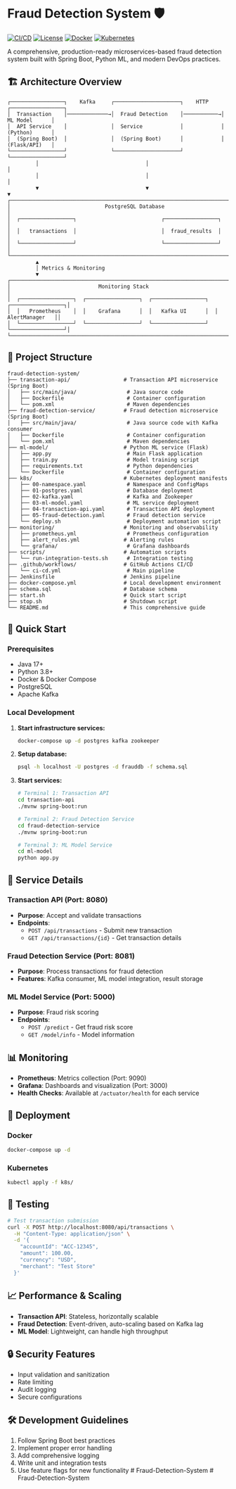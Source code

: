 # Fraud Detection System 🛡️

[![CI/CD](https://github.com/your-org/fraud-detection-system/actions/workflows/ci-cd.yml/badge.svg)](https://github.com/your-org/fraud-detection-system/actions/workflows/ci-cd.yml)
[![License](https://img.shields.io/badge/License-MIT-blue.svg)](LICENSE)
[![Docker](https://img.shields.io/badge/Docker-Ready-blue.svg)](docker-compose.yml)
[![Kubernetes](https://img.shields.io/badge/Kubernetes-Ready-green.svg)](k8s/)

A comprehensive, production-ready microservices-based fraud detection system built with Spring Boot, Python ML, and modern DevOps practices.

## 🏗️ Architecture Overview

```
┌─────────────────┐    Kafka     ┌─────────────────────┐    HTTP    ┌─────────────────┐
│  Transaction    │─────────────→│  Fraud Detection    │───────────→│   ML Model      │
│  API Service    │              │  Service            │            │   (Python)      │
│  (Spring Boot)  │              │  (Spring Boot)      │            │   (Flask/API)   │
└─────────────────┘              └─────────────────────┘            └─────────────────┘
         │                                  │                                │
         │                                  │                                │
         ▼                                  ▼                                ▼
┌─────────────────────────────────────────────────────────────────────────────────────┐
│                              PostgreSQL Database                                    │
│  ┌─────────────────┐                           ┌─────────────────┐                │
│  │   transactions  │                           │  fraud_results  │                │
│  └─────────────────┘                           └─────────────────┘                │
└─────────────────────────────────────────────────────────────────────────────────────┘
         ▲
         │ Metrics & Monitoring
         ▼
┌─────────────────────────────────────────────────────────────────────────────────────┐
│                            Monitoring Stack                                         │
│  ┌─────────────────┐  ┌─────────────────┐  ┌─────────────────┐  ┌─────────────────┐│
│  │   Prometheus    │  │    Grafana      │  │   Kafka UI      │  │  AlertManager   ││
│  └─────────────────┘  └─────────────────┘  └─────────────────┘  └─────────────────┘│
└─────────────────────────────────────────────────────────────────────────────────────┘
```

## 📂 Project Structure

```
fraud-detection-system/
├── transaction-api/                 # Transaction API microservice (Spring Boot)
│   ├── src/main/java/                # Java source code
│   ├── Dockerfile                    # Container configuration
│   └── pom.xml                       # Maven dependencies
├── fraud-detection-service/         # Fraud detection microservice (Spring Boot)
│   ├── src/main/java/                # Java source code with Kafka consumer
│   ├── Dockerfile                    # Container configuration
│   └── pom.xml                       # Maven dependencies
├── ml-model/                        # Python ML service (Flask)
│   ├── app.py                        # Main Flask application
│   ├── train.py                      # Model training script
│   ├── requirements.txt              # Python dependencies
│   └── Dockerfile                    # Container configuration
├── k8s/                             # Kubernetes deployment manifests
│   ├── 00-namespace.yaml             # Namespace and ConfigMaps
│   ├── 01-postgres.yaml              # Database deployment
│   ├── 02-kafka.yaml                 # Kafka and Zookeeper
│   ├── 03-ml-model.yaml              # ML service deployment
│   ├── 04-transaction-api.yaml       # Transaction API deployment
│   ├── 05-fraud-detection.yaml       # Fraud detection service
│   └── deploy.sh                     # Deployment automation script
├── monitoring/                      # Monitoring and observability
│   ├── prometheus.yml                # Prometheus configuration
│   ├── alert_rules.yml              # Alerting rules
│   └── grafana/                      # Grafana dashboards
├── scripts/                         # Automation scripts
│   └── run-integration-tests.sh      # Integration testing
├── .github/workflows/               # GitHub Actions CI/CD
│   └── ci-cd.yml                     # Main pipeline
├── Jenkinsfile                      # Jenkins pipeline
├── docker-compose.yml               # Local development environment
├── schema.sql                       # Database schema
├── start.sh                         # Quick start script
├── stop.sh                          # Shutdown script
└── README.md                        # This comprehensive guide
```

## 🚀 Quick Start

### Prerequisites
- Java 17+
- Python 3.8+
- Docker & Docker Compose
- PostgreSQL
- Apache Kafka

### Local Development

1. **Start infrastructure services:**
   ```bash
   docker-compose up -d postgres kafka zookeeper
   ```

2. **Setup database:**
   ```bash
   psql -h localhost -U postgres -d frauddb -f schema.sql
   ```

3. **Start services:**
   ```bash
   # Terminal 1: Transaction API
   cd transaction-api
   ./mvnw spring-boot:run

   # Terminal 2: Fraud Detection Service  
   cd fraud-detection-service
   ./mvnw spring-boot:run

   # Terminal 3: ML Model Service
   cd ml-model
   python app.py
   ```

## 🔧 Service Details

### Transaction API (Port: 8080)
- **Purpose**: Accept and validate transactions
- **Endpoints**: 
  - `POST /api/transactions` - Submit new transaction
  - `GET /api/transactions/{id}` - Get transaction details

### Fraud Detection Service (Port: 8081) 
- **Purpose**: Process transactions for fraud detection
- **Features**: Kafka consumer, ML model integration, result storage

### ML Model Service (Port: 5000)
- **Purpose**: Fraud risk scoring
- **Endpoints**:
  - `POST /predict` - Get fraud risk score
  - `GET /model/info` - Model information

## 📊 Monitoring

- **Prometheus**: Metrics collection (Port: 9090)
- **Grafana**: Dashboards and visualization (Port: 3000)
- **Health Checks**: Available at `/actuator/health` for each service

## 🚢 Deployment

### Docker
```bash
docker-compose up -d
```

### Kubernetes
```bash
kubectl apply -f k8s/
```

## 🧪 Testing

```bash
# Test transaction submission
curl -X POST http://localhost:8080/api/transactions \
  -H "Content-Type: application/json" \
  -d '{
    "accountId": "ACC-12345",
    "amount": 100.00,
    "currency": "USD",
    "merchant": "Test Store"
  }'
```

## 📈 Performance & Scaling

- **Transaction API**: Stateless, horizontally scalable
- **Fraud Detection**: Event-driven, auto-scaling based on Kafka lag
- **ML Model**: Lightweight, can handle high throughput

## 🔒 Security Features

- Input validation and sanitization
- Rate limiting
- Audit logging
- Secure configurations

## 🛠️ Development Guidelines

1. Follow Spring Boot best practices
2. Implement proper error handling
3. Add comprehensive logging
4. Write unit and integration tests
5. Use feature flags for new functionality
#   F r a u d - D e t e c t i o n - S y s t e m  
 #   F r a u d - D e t e c t i o n - S y s t e m  
 